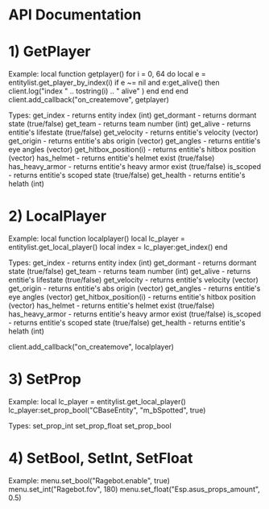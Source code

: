 # API Documentation
#     1) GetPlayer
Example:
local function getplayer()
  for i = 0, 64 do
     local e = entitylist.get_player_by_index(i)
     if e ~= nil and e:get_alive() then
       client.log("index " .. tostring(i) .. " alive" )
     end
  end
end
client.add_callback("on_createmove", getplayer)

Types:
get_index - returns entity index (int)
get_dormant - returns dormant state (true/false)
get_team - returns team number (int)
get_alive - returns entitie's lifestate (true/false)
get_velocity - returns entitie's velocity (vector)
get_origin - returns entitie's abs origin (vector)
get_angles - returns entitie's eye angles (vector)
get_hitbox_position(i) - returns entitie's hitbox position (vector)
has_helmet - returns entitie's helmet exist (true/false)
has_heavy_armor - returns entitie's heavy armor exist (true/false)
is_scoped - returns entitie's scoped state (true/false)
get_health - returns entitie's helath (int)

#     2) LocalPlayer
Example:
local function localplayer()
  local lc_player = entitylist.get_local_player()
  local index = lc_player:get_index()
end

Types:
get_index - returns entity index (int)
get_dormant - returns dormant state (true/false)
get_team - returns team number (int)
get_alive - returns entitie's lifestate (true/false)
get_velocity - returns entitie's velocity (vector)
get_origin - returns entitie's abs origin (vector)
get_angles - returns entitie's eye angles (vector)
get_hitbox_position(i) - returns entitie's hitbox position (vector)
has_helmet - returns entitie's helmet exist (true/false)
has_heavy_armor - returns entitie's heavy armor exist (true/false)
is_scoped - returns entitie's scoped state (true/false)
get_health - returns entitie's helath (int)

client.add_callback("on_createmove", localplayer)
#     3) SetProp
Example:
local lc_player = entitylist.get_local_player()
lc_player:set_prop_bool("CBaseEntity", "m_bSpotted", true)

Types:
set_prop_int
set_prop_float
set_prop_bool
#     4) SetBool, SetInt, SetFloat
Example:
menu.set_bool("Ragebot.enable", true)
menu.set_int("Ragebot.fov", 180)
menu.set_float("Esp.asus_props_amount", 0.5)
